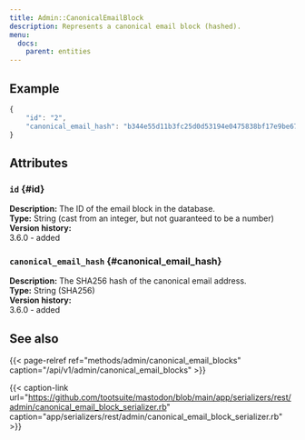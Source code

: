 ```yaml
---
title: Admin::CanonicalEmailBlock
description: Represents a canonical email block (hashed).
menu:
  docs:
    parent: entities
---
```


## Example

```javascript
{
	"id": "2",
	"canonical_email_hash": "b344e55d11b3fc25d0d53194e0475838bf17e9be67ce3e6469956222d9a34f9c"
}
```

## Attributes

### `id` {#id}

**Description:** The ID of the email block in the database.\
**Type:** String (cast from an integer, but not guaranteed to be a number)\
**Version history:**\
3.6.0 - added

### `canonical_email_hash` {#canonical_email_hash}

**Description:** The SHA256 hash of the canonical email address.\
**Type:** String (SHA256)\
**Version history:**\
3.6.0 - added

## See also

{{< page-relref ref="methods/admin/canonical_email_blocks" caption="/api/v1/admin/canonical_email_blocks" >}}

{{< caption-link url="https://github.com/tootsuite/mastodon/blob/main/app/serializers/rest/admin/canonical_email_block_serializer.rb" caption="app/serializers/rest/admin/canonical_email_block_serializer.rb" >}}